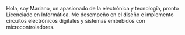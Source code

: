 Hola, soy Mariano, un apasionado de la electrónica y tecnología, pronto Licenciado en Informática.
Me desempeño en el diseño e implemento circuitos electrónicos digitales y sistemas embebidos con microcontroladores.
